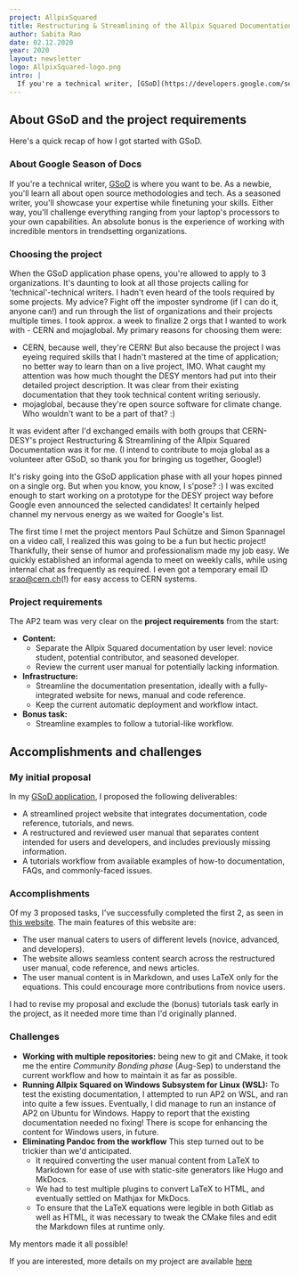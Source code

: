 ```yaml
---
project: AllpixSquared
title: Restructuring & Streamlining of the Allpix Squared Documentation
author: Sabita Rao
date: 02.12.2020
year: 2020
layout: newsletter
logo: AllpixSquared-logo.png
intro: |
  If you're a technical writer, [GSoD](https://developers.google.com/season-of-docs) is where you want to be. As a newbie, you'll learn all about open source methodologies and tech. As a seasoned writer, you'll showcase your expertise while finetuning your skills. Either way, you'll challenge everything ranging from your laptop's processors to your own capabilities. An absolute bonus is the experience of working with incredible mentors in trendsetting organizations.
---
```


## About GSoD and the project requirements

Here's a quick recap of how I got started with GSoD.

### About Google Season of Docs

If you're a technical writer, [GSoD](https://developers.google.com/season-of-docs) is where you want to be. As a newbie, you'll learn all about open source methodologies and tech. As a seasoned writer, you'll showcase your expertise while finetuning your skills. Either way, you'll challenge everything ranging from your laptop's processors to your own capabilities. An absolute bonus is the experience of working with incredible mentors in trendsetting organizations.

### Choosing the project

When the GSoD application phase opens, you're allowed to apply to 3 organizations. It's daunting to look at all those projects calling for 'technical'-technical writers. I hadn't even heard of the tools required by some projects. My advice? Fight off the imposter syndrome (if I can do it, anyone can!) and run through the list of organizations and their projects multiple times. I took approx. a week to finalize 2 orgs that I wanted to work with - CERN and mojaglobal. My primary reasons for choosing them were:

  * CERN, because well, they're CERN! But also because the project I was eyeing required skills that I hadn't mastered at the time of application; no better way to learn than on a live project, IMO. What caught my attention was how much thought the DESY mentors had put into their detailed project description. It was clear from their existing documentation that they took technical content writing seriously.
  * mojaglobal, because they're open source software for climate change. Who wouldn't want to be a part of that? :)

It was evident after I'd exchanged emails with both groups that CERN-DESY's project Restructuring & Streamlining of the Allpix Squared Documentation was it for me. (I intend to contribute to moja global as a volunteer after GSoD, so thank you for bringing us together, Google!)

It's risky going into the GSoD application phase with all your hopes pinned on a single org. But when you know, you know, I s'pose? :) I was excited enough to start working on a prototype for the DESY project way before Google even announced the selected candidates! It certainly helped channel my nervous energy as we waited for Google's list.

The first time I met the project mentors Paul Schütze and Simon Spannagel on a video call, I realized this was going to be a fun but hectic project! Thankfully, their sense of humor and professionalism made my job easy. We quickly established an informal agenda to meet on weekly calls, while using internal chat as frequently as required. I even got a temporary email ID srao@cern.ch(!) for easy access to CERN systems.

### Project requirements

The AP2 team was very clear on the **project requirements** from the start:
  * **Content:**
    * Separate the Allpix Squared documentation by user level: novice student, potential contributor, and seasoned developer.
    * Review the current user manual for potentially lacking information.
  * **Infrastructure:**
    * Streamline the documentation presentation, ideally with a fully-integrated website for news, manual and code reference.
    * Keep the current automatic deployment and workflow intact.
  * **Bonus task:**
    * Streamline examples to follow a tutorial-like workflow.

## Accomplishments and challenges

### My initial proposal

In my [GSoD application](https://developers.google.com/season-of-docs/docs/2020/participants/project-cernhsf-sabitar), I proposed the following deliverables:

  * A streamlined project website that integrates documentation, code reference, tutorials, and news.
  * A restructured and reviewed user manual that separates content intended for users and developers, and includes previously missing information.
  * A tutorials workflow from available examples of how-to documentation, FAQs, and commonly-faced issues.

### Accomplishments

Of my 3 proposed tasks, I've successfully completed the first 2, as seen in [this website](https://srao.web.cern.ch/srao/). The main features of this website are:

  * The user manual caters to users of different levels (novice, advanced, and developers).
  * The website allows seamless content search across the restructured user manual, code reference, and news articles.
  * The user manual content is in Markdown, and uses LaTeX only for the equations. This could encourage more contributions from novice users.

I had to revise my proposal and exclude the (bonus) tutorials task early in the project, as it needed more time than I'd originally planned.

### Challenges

  * **Working with multiple repositories:** being new to git and CMake, it took me the entire *Community Bonding phase* (Aug-Sep) to understand the current workflow and how to maintain it as far as possible.
  * **Running Allpix Squared on Windows Subsystem for Linux (WSL):** To test the existing documentation, I attempted to run AP2 on WSL, and ran into quite a few issues. Eventually, I did manage to run an instance of AP2 on Ubuntu for Windows. Happy to report that the existing documentation needed no fixing! There is scope for enhancing the content for Windows users, in future.
  * **Eliminating Pandoc from the workflow** This step turned out to be trickier than we'd anticipated.
    * It required converting the user manual content from LaTeX to Markdown for ease of use with static-site generators like Hugo and MkDocs.
    * We had to test multiple plugins to convert LaTeX to HTML, and eventually settled on Mathjax for MkDocs.
    * To ensure that the LaTeX equations were legible in both Gitlab as well as HTML, it was necessary to tweak the CMake files and edit the Markdown files at runtime only.

My mentors made it all possible!

If you are interested, more details on my project are available [here](https://github.com/sabitarao/gsod/wiki)